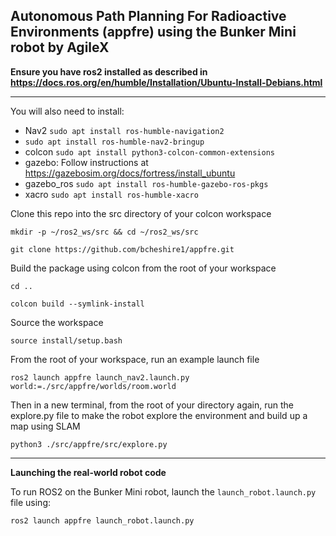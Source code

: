 ## Autonomous Path Planning For Radioactive Environments (appfre) using the Bunker Mini robot by AgileX

**Ensure you have ros2 installed as described in https://docs.ros.org/en/humble/Installation/Ubuntu-Install-Debians.html**

---

You will also need to install: 
- Nav2 `sudo apt install ros-humble-navigation2`
- `sudo apt install ros-humble-nav2-bringup`
- colcon `sudo apt install python3-colcon-common-extensions`
- gazebo: Follow instructions at https://gazebosim.org/docs/fortress/install_ubuntu
- gazebo_ros `sudo apt install ros-humble-gazebo-ros-pkgs`
- xacro `sudo apt install ros-humble-xacro`  

Clone this repo into the src directory of your colcon workspace
```
mkdir -p ~/ros2_ws/src && cd ~/ros2_ws/src
```
```
git clone https://github.com/bcheshire1/appfre.git
```
Build the package using colcon from the root of your workspace
```
cd ..
```
```
colcon build --symlink-install
```
Source the workspace
```
source install/setup.bash
```
From the root of your workspace, run an example launch file
```
ros2 launch appfre launch_nav2.launch.py world:=./src/appfre/worlds/room.world
```
Then in a new terminal, from the root of your directory again, run the explore.py file to make the robot explore the environment and build up a map using SLAM
```
python3 ./src/appfre/src/explore.py
```
---
**Launching the real-world robot code**

To run ROS2 on the Bunker Mini robot, launch the `launch_robot.launch.py` file using:
```
ros2 launch appfre launch_robot.launch.py
```
